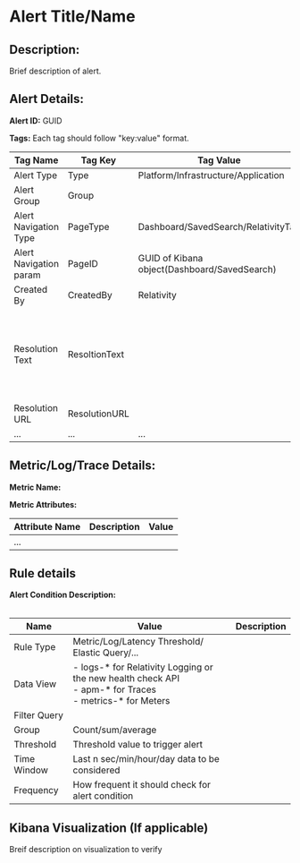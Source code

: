 # Alert Title/Name

## Description: 
Brief description of alert.

## Alert Details:
**Alert ID:** GUID

**Tags:**
Each tag should follow "key:value" format.

|Tag Name|Tag Key|Tag Value|Description|
|--|--|--|--|
|Alert Type|Type|Platform/Infrastructure/Application|
|Alert Group|Group||
|Alert Navigation Type|PageType|Dashboard/SavedSearch/RelativityTab|
|Alert Navigation param|PageID|GUID of Kibana object(Dashboard/SavedSearch)|
|Created By|CreatedBy|Relativity|
|Resolution Text|ResoltionText||1-2 sentences of supplemental text to provide more context for the user on the alert|
|Resolution URL|ResolutionURL||[Link](!template-alert-resolution-sop.md)|
|...|...|...|

## Metric/Log/Trace Details:
**Metric Name:**

**Metric Attributes:**

|Attribute Name| Description| Value|
|-------|---|--|
|...|||

## Rule details
**Alert Condition Description:** <br/><br/>

|Name|Value|Description|
|-|-|-|
|Rule Type| Metric/Log/Latency Threshold/  Elastic Query/...|
|Data View|- logs-* for Relativity Logging or the new health check API<br/>- apm-* for Traces<br/>- metrics-* for Meters
|Filter Query||
Group| Count/sum/average|
|Threshold| Threshold value to trigger alert|
|Time Window| Last n sec/min/hour/day data to be considered|
|Frequency| How frequent it should check for alert condition|

## Kibana Visualization (If applicable)
Breif description on visualization to verify

